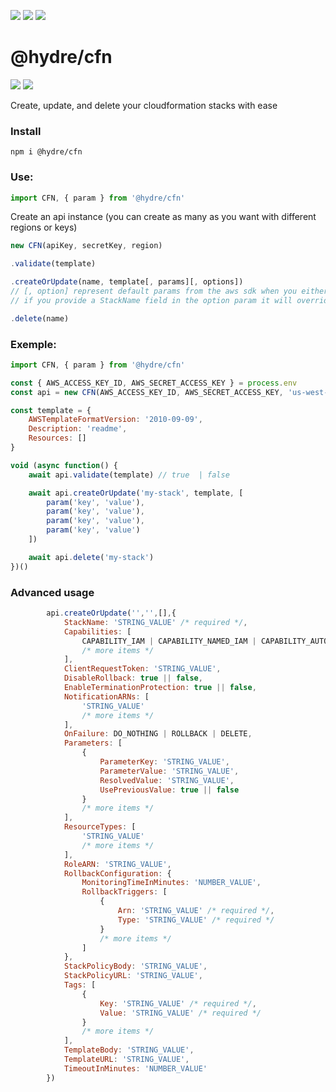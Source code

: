 ![][licence] [![][npm]][npmlink] [![][travis]][travislink]

# @hydre/cfn

[![][discord]][discordlink] [![][twitter]][twitterlink]

[licence]: https://img.shields.io/github/license/HydreIO/cfn.svg?style=for-the-badge
[npm]: https://img.shields.io/npm/v/@hydre/cfn.svg?logo=npm&style=for-the-badge
[npmlink]: https://www.npmjs.com/package/@hydre/cfn
[travis]: https://img.shields.io/travis/com/HydreIO/cfn.svg?logo=travis&style=for-the-badge
[travislink]: https://travis-ci.com/HydreIO/cfn
[twitter]: https://img.shields.io/badge/follow-us-blue.svg?logo=twitter&style=for-the-badge
[twitterlink]: https://twitter.com/hydreio
[discord]: https://img.shields.io/discord/265104803531587584.svg?logo=discord&style=for-the-badge
[discordlink]: https://discord.gg/Ea6a5cn

Create, update, and delete your cloudformation stacks with ease

### Install

`npm i @hydre/cfn`

### Use:

```js
import CFN, { param } from '@hydre/cfn'
```

Create an api instance (you can create as many as you want with different regions or keys)

```js
new CFN(apiKey, secretKey, region)
```

```js
.validate(template)
```

```js
.createOrUpdate(name, template[, params][, options])
// [, option] represent default params from the aws sdk when you either create or update a stack
// if you provide a StackName field in the option param it will override the name param
```

```js
.delete(name)
```

### Exemple:

```js
import CFN, { param } from '@hydre/cfn'

const { AWS_ACCESS_KEY_ID, AWS_SECRET_ACCESS_KEY } = process.env
const api = new CFN(AWS_ACCESS_KEY_ID, AWS_SECRET_ACCESS_KEY, 'us-west-1')

const template = {
	AWSTemplateFormatVersion: '2010-09-09',
	Description: 'readme',
	Resources: []
}

void (async function() {
	await api.validate(template) // true  | false

	await api.createOrUpdate('my-stack', template, [
		param('key', 'value'),
		param('key', 'value'),
		param('key', 'value'),
		param('key', 'value')
	])

	await api.delete('my-stack')
})()
```

### Advanced usage

```js
		api.createOrUpdate('','',[],{
			StackName: 'STRING_VALUE' /* required */,
			Capabilities: [
				CAPABILITY_IAM | CAPABILITY_NAMED_IAM | CAPABILITY_AUTO_EXPAND
				/* more items */
			],
			ClientRequestToken: 'STRING_VALUE',
			DisableRollback: true || false,
			EnableTerminationProtection: true || false,
			NotificationARNs: [
				'STRING_VALUE'
				/* more items */
			],
			OnFailure: DO_NOTHING | ROLLBACK | DELETE,
			Parameters: [
				{
					ParameterKey: 'STRING_VALUE',
					ParameterValue: 'STRING_VALUE',
					ResolvedValue: 'STRING_VALUE',
					UsePreviousValue: true || false
				}
				/* more items */
			],
			ResourceTypes: [
				'STRING_VALUE'
				/* more items */
			],
			RoleARN: 'STRING_VALUE',
			RollbackConfiguration: {
				MonitoringTimeInMinutes: 'NUMBER_VALUE',
				RollbackTriggers: [
					{
						Arn: 'STRING_VALUE' /* required */,
						Type: 'STRING_VALUE' /* required */
					}
					/* more items */
				]
			},
			StackPolicyBody: 'STRING_VALUE',
			StackPolicyURL: 'STRING_VALUE',
			Tags: [
				{
					Key: 'STRING_VALUE' /* required */,
					Value: 'STRING_VALUE' /* required */
				}
				/* more items */
			],
			TemplateBody: 'STRING_VALUE',
			TemplateURL: 'STRING_VALUE',
			TimeoutInMinutes: 'NUMBER_VALUE'
		})
```
